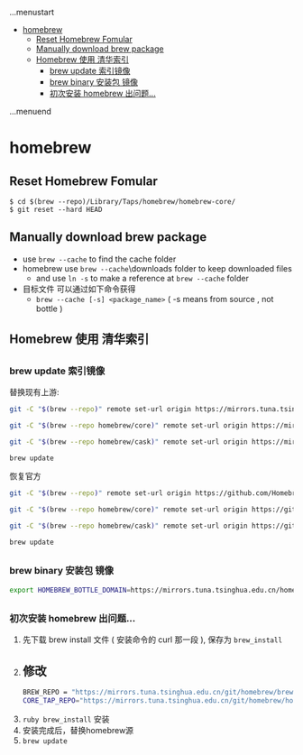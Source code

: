 ...menustart

- [homebrew](#c922a641cc5dc03a497e540996d12198)
    - [Reset Homebrew Fomular](#a655cf4302df90e17053b41af734deb9)
    - [Manually download brew package](#31cfdc0a967e58b7447b2e9b456d0f2f)
    - [Homebrew 使用 清华索引](#387e3f4aa69662696cce11325cecc502)
        - [brew update 索引镜像](#2b4d5ebf708a8726acef8ace48915e9f)
        - [brew binary 安装包  镜像](#eacd77990df567221ae4eec63f170ef4)
        - [初次安装 homebrew 出问题...](#ecd6d4ba468480e8557dcc476348dc6b)

...menuend


<h2 id="c922a641cc5dc03a497e540996d12198"></h2>


# homebrew

<h2 id="a655cf4302df90e17053b41af734deb9"></h2>


## Reset Homebrew Fomular

```
$ cd $(brew --repo)/Library/Taps/homebrew/homebrew-core/
$ git reset --hard HEAD
```


<h2 id="31cfdc0a967e58b7447b2e9b456d0f2f"></h2>


## Manually download brew package 

- use `brew --cache` to find the cache folder 
- homebrew use `brew --cache`\downloads folder to keep downloaded files
    - and use `ln -s` to make a reference at `brew --cache` folder 
- 目标文件 可以通过如下命令获得
    - `brew --cache [-s] <package_name>`  ( -s means from source , not bottle )

<h2 id="387e3f4aa69662696cce11325cecc502"></h2>


## Homebrew 使用 清华索引

<h2 id="2b4d5ebf708a8726acef8ace48915e9f"></h2>


### brew update 索引镜像

替换现有上游:

```bash
git -C "$(brew --repo)" remote set-url origin https://mirrors.tuna.tsinghua.edu.cn/git/homebrew/brew.git

git -C "$(brew --repo homebrew/core)" remote set-url origin https://mirrors.tuna.tsinghua.edu.cn/git/homebrew/homebrew-core.git

git -C "$(brew --repo homebrew/cask)" remote set-url origin https://mirrors.tuna.tsinghua.edu.cn/git/homebrew/homebrew-cask.git

brew update
```

恢复官方

```bash
git -C "$(brew --repo)" remote set-url origin https://github.com/Homebrew/brew.git

git -C "$(brew --repo homebrew/core)" remote set-url origin https://github.com/Homebrew/homebrew-core.git

git -C "$(brew --repo homebrew/cask)" remote set-url origin https://github.com/Homebrew/homebrew-cask.git

brew update
```

<h2 id="eacd77990df567221ae4eec63f170ef4"></h2>


### brew binary 安装包  镜像

```bash
export HOMEBREW_BOTTLE_DOMAIN=https://mirrors.tuna.tsinghua.edu.cn/homebrew-bottles
```


<h2 id="ecd6d4ba468480e8557dcc476348dc6b"></h2>


### 初次安装 homebrew 出问题...

1. 先下载 brew install 文件 ( 安装命令的 curl 那一段 ), 保存为 `brew_install`
2. 修改
    - 
    ```bash
    BREW_REPO = "https://mirrors.tuna.tsinghua.edu.cn/git/homebrew/brew.git".freeze
    CORE_TAP_REPO="https://mirrors.tuna.tsinghua.edu.cn/git/homebrew/homebrew-core.git".freeze
    ```
3. `ruby brew_install` 安装
4. 安装完成后，替换homebrew源
5. `brew update`


